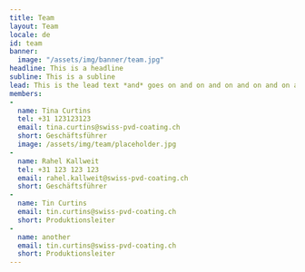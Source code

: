 ```yaml
---
title: Team
layout: Team
locale: de
id: team
banner:
  image: "/assets/img/banner/team.jpg"
headline: This is a headline
subline: This is a subline
lead: This is the lead text *and* goes on and on and on and on and on and on and on and on and on and on and on and on and on and on and on and on and on and on and on and on and on and on and on and on and on and on and on and on and on and on and on and on and on and on and on and on and.
members:
-
  name: Tina Curtins
  tel: +31 123123123
  email: tina.curtins@swiss-pvd-coating.ch
  short: Geschäftsführer
  image: /assets/img/team/placeholder.jpg
-
  name: Rahel Kallweit
  tel: +31 123 123 123
  email: rahel.kallweit@swiss-pvd-coating.ch
  short: Geschäftsführer
-
  name: Tin Curtins
  email: tin.curtins@swiss-pvd-coating.ch
  short: Produktionsleiter
-
  name: another
  email: tin.curtins@swiss-pvd-coating.ch
  short: Produktionsleiter
---
```


